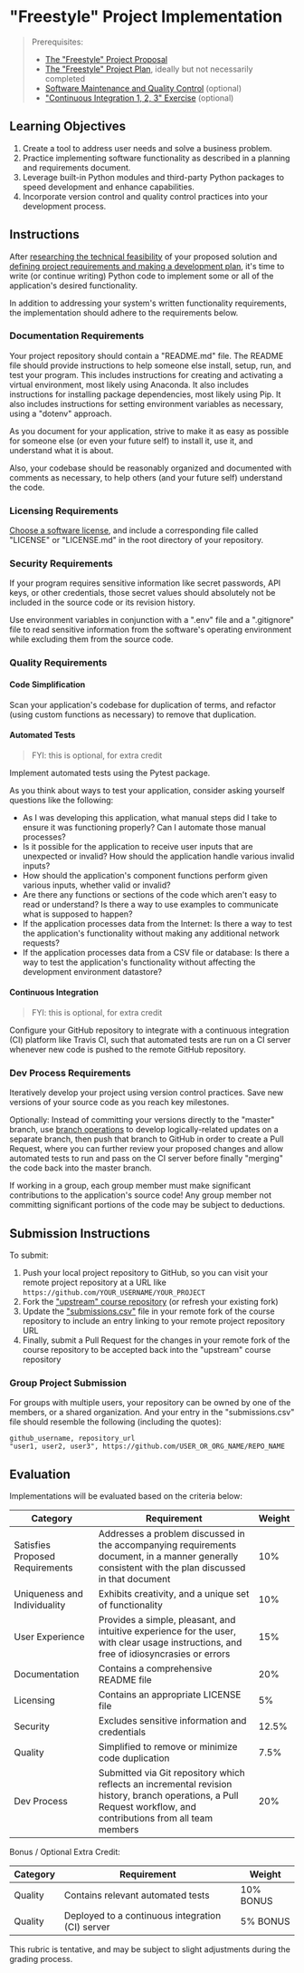 # "Freestyle" Project Implementation

> Prerequisites:
>   + [The "Freestyle" Project Proposal](/projects/freestyle/proposal.md)
>   + [The "Freestyle" Project Plan](/projects/freestyle/plan.md), ideally but not necessarily completed
>   + [Software Maintenance and Quality Control](/units/unit-8.md) (optional)
>   + ["Continuous Integration 1, 2, 3" Exercise](/exercises/ci-123/README.md) (optional)

## Learning Objectives

  1. Create a tool to address user needs and solve a business problem.
  2. Practice implementing software functionality as described in a planning and requirements document.
  3. Leverage built-in Python modules and third-party Python packages to speed development and enhance capabilities.
  4. Incorporate version control and quality control practices into your development process.

## Instructions

After [researching the technical feasibility](proposal.md) of your proposed solution and [defining project requirements and making a development plan](plan.md), it's time to write (or continue writing) Python code to implement some or all of the application's desired functionality.

In addition to addressing your system's written functionality requirements, the implementation should adhere to the requirements below.

### Documentation Requirements

Your project repository should contain a "README.md" file. The README file should provide instructions to help someone else install, setup, run, and test your program. This includes instructions for creating and activating a virtual environment, most likely using Anaconda. It also includes instructions for installing package dependencies, most likely using Pip. It also includes instructions for setting environment variables as necessary, using a "dotenv" approach.

As you document for your application, strive to make it as easy as possible for someone else (or even your future self) to install it, use it, and understand what it is about.

Also, your codebase should be reasonably organized and documented with comments as necessary, to help others (and your future self) understand the code.

### Licensing Requirements

[Choose a software license](/notes/software/licensing.md), and include a corresponding file called "LICENSE" or "LICENSE.md" in the root directory of your repository.

### Security Requirements

If your program requires sensitive information like secret passwords, API keys, or other credentials, those secret values should absolutely not be included in the source code or its revision history.

Use environment variables in conjunction with a ".env" file and a ".gitignore" file to read sensitive information from the software's operating environment while excluding them from the source code.

### Quality Requirements

#### Code Simplification

Scan your application's codebase for duplication of terms, and refactor (using custom functions as necessary) to remove that duplication.

#### Automated Tests

> FYI: this is optional, for extra credit

Implement automated tests using the Pytest package.

As you think about ways to test your application, consider asking yourself questions like the following:

  + As I was developing this application, what manual steps did I take to ensure it was functioning properly? Can I automate those manual processes?
  + Is it possible for the application to receive user inputs that are unexpected or invalid? How should the application handle various invalid inputs?
  + How should the application's component functions perform given various inputs, whether valid or invalid?
  + Are there any functions or sections of the code which aren't easy to read or understand? Is there a way to use examples to communicate what is supposed to happen?
  + If the application processes data from the Internet: Is there a way to test the application's functionality without making any additional network requests?
  + If the application processes data from a CSV file or database: Is there a way to test the application's functionality without affecting the development environment datastore?

#### Continuous Integration

> FYI: this is optional, for extra credit

Configure your GitHub repository to integrate with a continuous integration (CI) platform like Travis CI, such that automated tests are run on a CI server whenever new code is pushed to the remote GitHub repository.

### Dev Process Requirements

Iteratively develop your project using version control practices. Save new versions of your source code as you reach key milestones.

Optionally: Instead of committing your versions directly to the "master" branch, use [branch operations](/notes/clis/git.md#branch-operations) to develop logically-related updates on a separate branch, then push that branch to GitHub in order to create a Pull Request, where you can further review your proposed changes and allow automated tests to run and pass on the CI server before finally "merging" the code back into the master branch.

If working in a group, each group member must make significant contributions to the application's source code! Any group member not committing significant portions of the code may be subject to deductions.





## Submission Instructions

To submit:

  1. Push your local project repository to GitHub, so you can visit your remote project repository at a URL like `https://github.com/YOUR_USERNAME/YOUR_PROJECT`
  2. Fork the ["upstream" course repository](https://github.com/prof-rossetti/nyu-info-2335-201905) (or refresh your existing fork)
  3. Update the ["submissions.csv"](submissions.csv) file in your remote fork of the course repository to include an entry linking to your remote project repository URL
  4. Finally, submit a Pull Request for the changes in your remote fork of the course repository to be accepted back into the "upstream" course repository

### Group Project Submission

For groups with multiple users, your repository can be owned by one of the members, or a shared organization. And your entry in the "submissions.csv" file should resemble the following (including the quotes):

    github_username, repository_url
    "user1, user2, user3", https://github.com/USER_OR_ORG_NAME/REPO_NAME

## Evaluation

Implementations will be evaluated based on the criteria below:

Category | Requirement | Weight
--- | --- | ---
Satisfies Proposed Requirements | Addresses a problem discussed in the accompanying requirements document, in a manner generally consistent with the plan discussed in that document | 10%
Uniqueness and Individuality | Exhibits creativity, and a unique set of functionality | 10%
User Experience | Provides a simple, pleasant, and intuitive experience for the user, with clear usage instructions, and free of idiosyncrasies or errors | 15%
Documentation | Contains a comprehensive README file | 20%
Licensing | Contains an appropriate LICENSE file | 5%
Security | Excludes sensitive information and credentials | 12.5%
Quality | Simplified to remove or minimize code duplication | 7.5%
Dev Process | Submitted via Git repository which reflects an incremental revision history, branch operations, a Pull Request workflow, and contributions from all team members | 20%

Bonus / Optional Extra Credit:

Category | Requirement | Weight
--- | --- | ---
Quality | Contains relevant automated tests | 10% BONUS
Quality | Deployed to a continuous integration (CI) server | 5% BONUS


This rubric is tentative, and may be subject to slight adjustments during the grading process.

